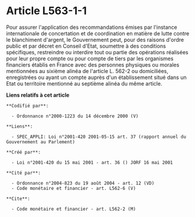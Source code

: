 # Article L563-1-1

Pour assurer l'application des recommandations émises par l'instance internationale de concertation et de coordination en
matière de lutte contre le blanchiment d'argent, le Gouvernement peut, pour des raisons d'ordre public et par décret en
Conseil d'Etat, soumettre à des conditions spécifiques, restreindre ou interdire tout ou partie des opérations réalisées pour
leur propre compte ou pour compte de tiers par les organismes financiers établis en France avec des personnes physiques ou
morales mentionnées au sixième alinéa de l'article L. 562-2 ou domiciliées, enregistrées ou ayant un compte auprès d'un
établissement situé dans un Etat ou territoire mentionné au septième alinéa du même article.

**Liens relatifs à cet article**

	**Codifié par**:

	  - Ordonnance n°2000-1223 du 14 décembre 2000 (V)

	**Liens**:

	  - SPEC_APPLI: Loi n°2001-420 2001-05-15 art. 37 (rapport annuel du Gouvernement au Parlement)

	**Créé par**:

	  - Loi n°2001-420 du 15 mai 2001 - art. 36 () JORF 16 mai 2001

	**Cité par**:

	  - Ordonnance n°2004-823 du 19 août 2004 - art. 12 (VD)
	  - Code monétaire et financier - art. L562-6 (V)

	**Cite**:

	  - Code monétaire et financier - art. L562-2 (M)
